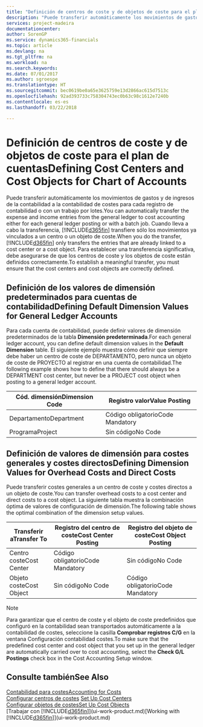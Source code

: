 ```yaml
---
title: "Definición de centros de coste y de objetos de coste para el plan de cuentas | Documentos de Microsoft"
description: "Puede transferir automáticamente los movimientos de gastos y de ingresos de la contabilidad a la contabilidad de costes para cada registro de contabilidad o con un trabajo por lotes. Cuando lleva a cabo la transferencia, el sistema transfiere sólo los movimientos ya vinculados a un centro o un objeto de coste. Para establecer una transferencia significativa, debe asegurarse de que los centros de coste y los objetos de coste están definidos correctamente."
services: project-madeira
documentationcenter: 
author: SorenGP
ms.service: dynamics365-financials
ms.topic: article
ms.devlang: na
ms.tgt_pltfrm: na
ms.workload: na
ms.search.keywords: 
ms.date: 07/01/2017
ms.author: sgroespe
ms.translationtype: HT
ms.sourcegitcommit: bec0619be0a65e3625759e13d2866ac615d7513c
ms.openlocfilehash: 92ad393733c758304743ec0b63c98c1612e7240b
ms.contentlocale: es-es
ms.lasthandoff: 03/22/2018

---
```

# <a name="defining-cost-centers-and-cost-objects-for-chart-of-accounts"></a><span data-ttu-id="e67ec-105">Definición de centros de coste y de objetos de coste para el plan de cuentas</span><span class="sxs-lookup"><span data-stu-id="e67ec-105">Defining Cost Centers and Cost Objects for Chart of Accounts</span></span>
<span data-ttu-id="e67ec-106">Puede transferir automáticamente los movimientos de gastos y de ingresos de la contabilidad a la contabilidad de costes para cada registro de contabilidad o con un trabajo por lotes.</span><span class="sxs-lookup"><span data-stu-id="e67ec-106">You can automatically transfer the expense and income entries from the general ledger to cost accounting either for each general ledger posting or with a batch job.</span></span> <span data-ttu-id="e67ec-107">Cuando lleva a cabo la transferencia, [!INCLUDE[d365fin](includes/d365fin_md.md)] transfiere sólo los movimientos ya vinculados a un centro o un objeto de coste.</span><span class="sxs-lookup"><span data-stu-id="e67ec-107">When you do the transfer, [!INCLUDE[d365fin](includes/d365fin_md.md)] only transfers the entries that are already linked to a cost center or a cost object.</span></span> <span data-ttu-id="e67ec-108">Para establecer una transferencia significativa, debe asegurarse de que los centros de coste y los objetos de coste están definidos correctamente.</span><span class="sxs-lookup"><span data-stu-id="e67ec-108">To establish a meaningful transfer, you must ensure that the cost centers and cost objects are correctly defined.</span></span>  

## <a name="defining-default-dimension-values-for-general-ledger-accounts"></a><span data-ttu-id="e67ec-109">Definición de los valores de dimensión predeterminados para cuentas de contabilidad</span><span class="sxs-lookup"><span data-stu-id="e67ec-109">Defining Default Dimension Values for General Ledger Accounts</span></span>  
<span data-ttu-id="e67ec-110">Para cada cuenta de contabilidad, puede definir valores de dimensión predeterminados de la tabla **Dimensión predeterminada**.</span><span class="sxs-lookup"><span data-stu-id="e67ec-110">For each general ledger account, you can define default dimension values in the **Default Dimension** table.</span></span> <span data-ttu-id="e67ec-111">El siguiente ejemplo muestra cómo definir que siempre debe haber un centro de coste de DEPARTAMENTO, pero nunca un objeto de coste de PROYECTO al registrar en una cuenta de contabilidad.</span><span class="sxs-lookup"><span data-stu-id="e67ec-111">The following example shows how to define that there should always be a DEPARTMENT cost center, but never be a PROJECT cost object when posting to a general ledger account.</span></span>  

|<span data-ttu-id="e67ec-112">**Cód. dimensión**</span><span class="sxs-lookup"><span data-stu-id="e67ec-112">**Dimension Code**</span></span>|<span data-ttu-id="e67ec-113">**Registro valor**</span><span class="sxs-lookup"><span data-stu-id="e67ec-113">**Value Posting**</span></span>|  
|------------------------------------------|-----------------------------------------|  
|<span data-ttu-id="e67ec-114">Departamento</span><span class="sxs-lookup"><span data-stu-id="e67ec-114">Department</span></span>|<span data-ttu-id="e67ec-115">Código obligatorio</span><span class="sxs-lookup"><span data-stu-id="e67ec-115">Code Mandatory</span></span>|  
|<span data-ttu-id="e67ec-116">Programa</span><span class="sxs-lookup"><span data-stu-id="e67ec-116">Project</span></span>|<span data-ttu-id="e67ec-117">Sin código</span><span class="sxs-lookup"><span data-stu-id="e67ec-117">No Code</span></span>|  

## <a name="defining-dimension-values-for-overhead-costs-and-direct-costs"></a><span data-ttu-id="e67ec-118">Definición de valores de dimensión para costes generales y costes directos</span><span class="sxs-lookup"><span data-stu-id="e67ec-118">Defining Dimension Values for Overhead Costs and Direct Costs</span></span>  
 <span data-ttu-id="e67ec-119">Puede transferir costes generales a un centro de coste y costes directos a un objeto de coste.</span><span class="sxs-lookup"><span data-stu-id="e67ec-119">You can transfer overhead costs to a cost center and direct costs to a cost object.</span></span> <span data-ttu-id="e67ec-120">La siguiente tabla muestra la combinación óptima de valores de configuración de dimensión.</span><span class="sxs-lookup"><span data-stu-id="e67ec-120">The following table shows the optimal combination of the dimension setup values.</span></span>  

|<span data-ttu-id="e67ec-121">Transferir a</span><span class="sxs-lookup"><span data-stu-id="e67ec-121">Transfer To</span></span>|<span data-ttu-id="e67ec-122">Registro del centro de coste</span><span class="sxs-lookup"><span data-stu-id="e67ec-122">Cost Center Posting</span></span>|<span data-ttu-id="e67ec-123">Registro del objeto de coste</span><span class="sxs-lookup"><span data-stu-id="e67ec-123">Cost Object Posting</span></span>|  
|-----------------|-------------------------|-------------------------|  
|<span data-ttu-id="e67ec-124">Centro coste</span><span class="sxs-lookup"><span data-stu-id="e67ec-124">Cost Center</span></span>|<span data-ttu-id="e67ec-125">Código obligatorio</span><span class="sxs-lookup"><span data-stu-id="e67ec-125">Code Mandatory</span></span>|<span data-ttu-id="e67ec-126">Sin código</span><span class="sxs-lookup"><span data-stu-id="e67ec-126">No Code</span></span>|  
|<span data-ttu-id="e67ec-127">Objeto coste</span><span class="sxs-lookup"><span data-stu-id="e67ec-127">Cost Object</span></span>|<span data-ttu-id="e67ec-128">Sin código</span><span class="sxs-lookup"><span data-stu-id="e67ec-128">No Code</span></span>|<span data-ttu-id="e67ec-129">Código obligatorio</span><span class="sxs-lookup"><span data-stu-id="e67ec-129">Code Mandatory</span></span>|  

> [!NOTE]  
>  <span data-ttu-id="e67ec-130">Para garantizar que el centro de coste y el objeto de coste predefinidos que configuró en la contabilidad sean transportados automáticamente a la contabilidad de costes, seleccione la casilla **Comprobar registros C/G** en la ventana Configuración contabilidad costes.</span><span class="sxs-lookup"><span data-stu-id="e67ec-130">To make sure that the predefined cost center and cost object that you set up in the general ledger are automatically carried over to cost accounting, select the **Check G/L Postings** check box in the Cost Accounting Setup window.</span></span>  

## <a name="see-also"></a><span data-ttu-id="e67ec-131">Consulte también</span><span class="sxs-lookup"><span data-stu-id="e67ec-131">See Also</span></span>  
[<span data-ttu-id="e67ec-132">Contabilidad para costes</span><span class="sxs-lookup"><span data-stu-id="e67ec-132">Accounting for Costs</span></span>](finance-manage-cost-accounting.md)  
<span data-ttu-id="e67ec-133">[Configurar centros de costes](finance-how-to-set-up-cost-centers.md) </span><span class="sxs-lookup"><span data-stu-id="e67ec-133">[Set Up Cost Centers](finance-how-to-set-up-cost-centers.md) </span></span>  
[<span data-ttu-id="e67ec-134">Configurar objetos de costes</span><span class="sxs-lookup"><span data-stu-id="e67ec-134">Set Up Cost Objects</span></span>](finance-how-to-set-up-cost-objects.md)  
<span data-ttu-id="e67ec-135">[Trabajar con [!INCLUDE[d365fin](includes/d365fin_md.md)]](ui-work-product.md)</span><span class="sxs-lookup"><span data-stu-id="e67ec-135">[Working with [!INCLUDE[d365fin](includes/d365fin_md.md)]](ui-work-product.md)</span></span>

